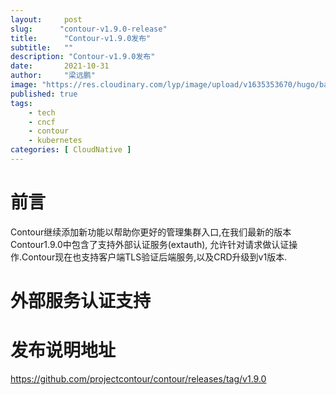```yaml
---
layout:     post 
slug:      "contour-v1.9.0-release"
title:      "Contour-v1.9.0发布"
subtitle:   ""
description: "Contour-v1.9.0发布"
date:       2021-10-31
author:     "梁远鹏"
image: "https://res.cloudinary.com/lyp/image/upload/v1635353670/hugo/banner/pexels-helena-lopes-2253275.jpg"
published: true
tags:
    - tech
    - cncf
    - contour
    - kubernetes
categories: [ CloudNative ]
---
```


# 前言 

Contour继续添加新功能以帮助你更好的管理集群入口,在我们最新的版本Contour1.9.0中包含了支持外部认证服务(extauth), 允许针对请求做认证操作.Contour现在也支持客户端TLS验证后端服务,以及CRD升级到v1版本.

# 外部服务认证支持



# 发布说明地址  

https://github.com/projectcontour/contour/releases/tag/v1.9.0